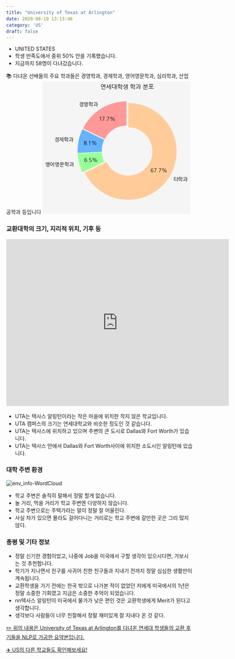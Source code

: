 ```yaml
---
title: "University of Texas at Arlington"
date: 2020-08-19 13:13:46
category: 'US'
draft: false
---
```



* UNITED STATES
* 학생 만족도에서 중위 50% 안을 기록했습니다.
* 지금까지 58명이 다녀갔습니다. 

📚 다녀온 선배들의 주요 학과들은 경영학과, 경제학과, 영어영문학과, 심리학과, 산업공학과 등입니다
![department-info](../plots/US000242.png)
### 교환대학의 크기, 지리적 위치, 기후 등
<iframe
width="600"
height="450"
frameborder="0" style="border:0"
src="https://www.google.com/maps/embed/v1/place?key=AIzaSyC9e1AME-pVmWC4hBpFdu5S4dKzyepa3HQ&q=University+of+Texas+at+Arlington&center=32.7291229,-97.1120914&zoom=14" allowfullscreen>
</iframe>

* UTA는 텍사스 알링턴이라는 작은 마을에 위치한 작지 않은 학교입니다.
* UTA 캠퍼스의 크기는 연세대학교와 비슷한 정도인 것 같습니다.
* UTA는 텍사스에 위치하고 있으며 주변의 큰 도시로 Dallas와 Fort Worth가 있습니다.
* UTA는 텍사스 안에서 Dallas와 Fort Worth사이에 위치한 소도시인 알링턴에 있습니다.


### 대학 주변 환경

![env_info-WordCloud](../univ_wordclouds_okt/env_info/US000242_env_info_okt.png)

* 학교 주변은 솔직히 말해서 정말 할게 없습니다.
* 놀 거리, 먹을 거리가 학교 주변엔 다양하지 않습니다.
* 학교 주변으로는 주택가라는 말이 정말 잘 어울린다.
* 사실 차가 있으면 몰라도 걸어다니는 거리로는 학교 주변에 갈만한 곳은 그리 많지 않다.


### 총평 및 기타 정보 
* 정말 신기한 경험이었고, 나중에 Job을 미국에서 구할 생각이 있으시다면, 가보시는 것 추천합니다.
* 학기가 지나면서 친구를 사귀어 친한 친구들과 지내기 전까지 정말 심심한 생활만이 계속됩니다.
* 교환학생을 가기 전에는 한국 밖으로 나가본 적이 없었던 저에게 미국에서의 1년은 정말 소중한 기회였고 지금은 소중한 추억이 되었습니다.
* nn텍사스 알링턴이 미국에서 물가가 낮은 편인 것은 교환학생에게 Merit가 된다고 생각합니다.
* 생각보다 사람들이 너무 친절해서 정말 재미있게 잘 지내다 온 것 같다.


[✏️ 위의 내용은 University of Texas at Arlington를 다녀온 연세대 학생들의 교환 후기들을 NLP로 가공한 요약본입니다.](http://oia.yonsei.ac.kr/partner/expReport.asp?ucode=US000242&bgbn=A)

[✈️ US의 다른 학교들도 확인해보세요!](https://yonsei-exchange.netlify.app/?category=US)
